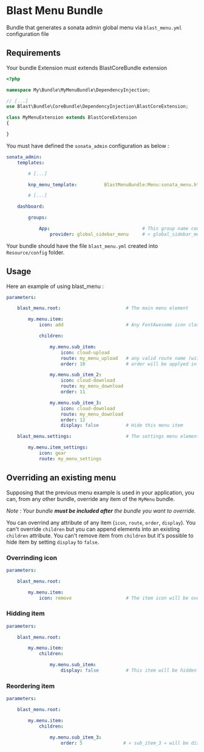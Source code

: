 # Blast Menu Bundle

Bundle that generates a sonata admin global menu via `blast_menu.yml` configuration file

## Requirements

Your bundle Extension must extends BlastCoreBundle extension

```php
<?php

namespace My\Bundle\MyMenuBundle\DependencyInjection;

// [...]
use Blast\Bundle\CoreBundle\DependencyInjection\BlastCoreExtension;

class MyMenuExtension extends BlastCoreExtension
{

}
```

You must have defined the `sonata_admin` configuration as below :

```yaml
sonata_admin:
    templates:

        # [...]

        knp_menu_template:          BlastMenuBundle:Menu:sonata_menu.html.twig

        # [...]

    dashboard:

        groups:

            App:                                  # This group name could be any string
                provider: global_sidebar_menu     # « global_sidebar_menu » is the BlastMenuBundle menu provider
```

Your bundle should have the file `blast_menu.yml` created into `Resource/config` folder.

## Usage

Here an example of using blast_menu :

```yaml
parameters:

    blast_menu.root:                        # The main menu element

        my.menu.item:
            icon: add                       # Any FontAwesome icon class name (without the « fa- »)

            children:

                my.menu.sub_item:
                    icon: cloud-upload
                    route: my_menu_upload   # any valid route name (without mandatory parameters)
                    order: 10               # order will be applyed in current menu depth only

                my.menu.sub_item_2:
                    icon: cloud-download
                    route: my_menu_download
                    order: 11

                my.menu.sub_item_3:
                    icon: cloud-download
                    route: my_menu_download
                    order: 12
                    display: false          # Hide this menu item

    blast_menu.settings:                    # The settings menu element

        my.menu.item_settings:
            icon: gear
            route: my_menu_settings
```

## Overriding an existing menu

Supposing that the previous menu example is used in your application, you can, from any other bundle, override any item of the `MyMenu` bundle.

_Note : Your bundle **must be included after** the bundle you want to override._

You can overrind any attribute of any item (`icon`, `route`, `order`, `display`). You can't override `children` but you can append elements into an existing `children` attribute. You can't remove item from `children` but it's possible to hide item by setting `display` to `false`.

### Overrinding icon

```yaml
parameters:

    blast_menu.root:

        my.menu.item:
            icon: remove                    # The item icon will be overriden
```

### Hidding item

```yaml
parameters:

    blast_menu.root:

        my.menu.item:
            children:

                my.menu.sub_item:
                    display: false          # This item will be hidden
```

### Reordering item

```yaml
parameters:

    blast_menu.root:

        my.menu.item:
            children:

                my.menu.sub_item_3:
                    order: 5               # « sub_item_3 » will be displayed before « my.menu.sub_item »
```
